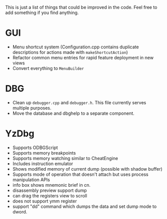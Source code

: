 This is just a list of things that could be improved in the code. Feel free to add something if you find anything.
# GUI
- Menu shortcut system (Configuration.cpp contains duplicate descriptions for actions made with `makeShortcutAction`)
- Refactor common menu entries for rapid feature deployment in new views
- Convert everything to `MenuBuilder`
# DBG
- Clean up `debugger.cpp` and `debugger.h`. This file currently serves multiple purposes.
- Move the database and dbghelp to a separate component.
# YzDbg
- Supports ODBGScript
- Supports memory breakpoints
- Supports memory watching similar to CheatEngine
- Includes instruction emulator
- Shows modified memory of current dump (possible with shadow buffer)
- Supports mode of operation that doesn't attach but uses process manipulation APIs
- info box shows mnemonic brief in cn.
- disassembly preview support dump
- can drag the registers view to scroll
- does not support ymm register
- support "dd" command which dumps the data and set dump mode to dword.